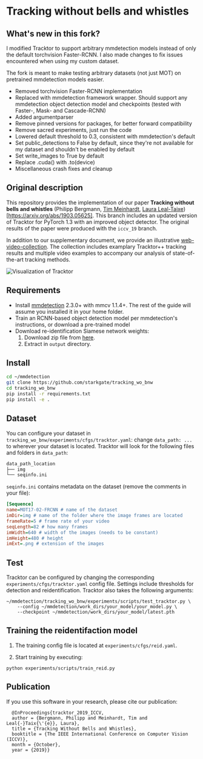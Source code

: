 # Tracking without bells and whistles

## What's new in this fork?

I modified Tracktor to support arbitrary mmdetection models instead of only the default torchvision Faster-RCNN. I also made changes to fix issues encountered when using my custom dataset.

The fork is meant to make testing arbitrary datasets (not just MOT) on pretrained mmdetection models easier.

- Removed torchvision Faster-RCNN implementation
- Replaced with mmdetection framework wrapper. Should support any mmdetection object detection model and checkpoints (tested with Faster-, Mask- and Cascade-RCNN)
- Added argumentparser
- Remove pinned versions for packages, for better forward compatibility
- Remove sacred experiments, just run the code
- Lowered default threshold to 0.3, consistent with mmdetection's default
- Set public_detections to False by default, since they're not available for my dataset and shouldn't be enabled by default
- Set write_images to True by default
- Replace .cuda() with .to(device)
- Miscellaneous crash fixes and cleanup

## Original description

This repository provides the implementation of our paper **Tracking without bells and whistles** (Philipp Bergmann, [Tim Meinhardt](https://dvl.in.tum.de/team/meinhardt/), [Laura Leal-Taixe](https://dvl.in.tum.de/team/lealtaixe/)) [https://arxiv.org/abs/1903.05625]. This branch includes an updated version of Tracktor for PyTorch 1.3 with an improved object detector. The original results of the paper were produced with the `iccv_19` branch.

In addition to our supplementary document, we provide an illustrative [web-video-collection](https://vision.in.tum.de/webshare/u/meinhard/tracking_wo_bnw-supp_video_collection.zip). The collection includes examplary Tracktor++ tracking results and multiple video examples to accompany our analysis of state-of-the-art tracking methods.

![Visualization of Tracktor](data/method_vis_standalone.png)

## Requirements

- Install [mmdetection](https://github.com/open-mmlab/mmdetection) 2.3.0+ with mmcv 1.1.4+. The rest of the guide will assume you installed it in your home folder.
- Train an RCNN-based object detection model per mmdetection's instructions, or download a pre-trained model
- Download re-identification Siamese network weights:
    1. Download zip file from [here](https://vision.in.tum.de/webshare/u/meinhard/tracking_wo_bnw-output_v2.zip).
    2. Extract in `output` directory.

## Install

```bash
cd ~/mmdetection
git clone https://github.com/starkgate/tracking_wo_bnw
cd tracking_wo_bnw
pip install -r requirements.txt
pip install -e .
```

## Dataset

You can configure your dataset in `tracking_wo_bnw/experiments/cfgs/tracktor.yaml`: change `data_path: ...` to wherever your dataset is located. Tracktor will look for the following files and folders in `data_path`:

```bash
data_path_location
├── img
└── seqinfo.ini
```

`seqinfo.ini` contains metadata on the dataset (remove the comments in your file):

```ini
[Sequence]
name=MOT17-02-FRCNN # name of the dataset
imDir=img # name of the folder where the image frames are located
frameRate=5 # frame rate of your video
seqLength=82 # how many frames
imWidth=640 # width of the images (needs to be constant)
imHeight=480 # height
imExt=.png # extension of the images
```

## Test

Tracktor can be configured by changing the corresponding `experiments/cfgs/tracktor.yaml` config file. Settings include thresholds for detection and reidentification. Tracktor also takes the following arguments:

```
~/mmdetection/tracking_wo_bnw/experiments/scripts/test_tracktor.py \
	--config ~/mmdetection/work_dirs/your_model/your_model.py \
	--checkpoint ~/mmdetection/work_dirs/your_model/latest.pth
```

## Training the reidentifaction model

1. The training config file is located at `experiments/cfgs/reid.yaml`.

2. Start training by executing:
  ```
  python experiments/scripts/train_reid.py
  ```

## Publication
 If you use this software in your research, please cite our publication:

```
  @InProceedings{tracktor_2019_ICCV,
  author = {Bergmann, Philipp and Meinhardt, Tim and Leal{-}Taix{\'{e}}, Laura},
  title = {Tracking Without Bells and Whistles},
  booktitle = {The IEEE International Conference on Computer Vision (ICCV)},
  month = {October},
  year = {2019}}
```
